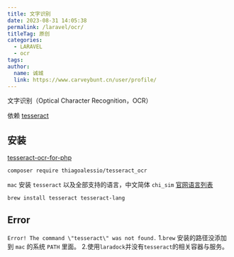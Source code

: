 ```yaml
---
title: 文字识别
date: 2023-08-31 14:05:38
permalink: /laravel/ocr/
titleTag: 原创
categories: 
  - LARAVEL
  - ocr
tags: 
author: 
  name: 诚城
  link: https://www.carveybunt.cn/user/profile/
---
```


文字识别（Optical Character Recognition，OCR）
<!-- more -->
依赖 [tesseract](https://github.com/tesseract-ocr/tesseract)

## 安装

[tesseract-ocr-for-php](https://github.com/thiagoalessio/tesseract-ocr-for-php)

```shell
composer require thiagoalessio/tesseract_ocr
```

`mac` 安装 `tesseract` 以及全部支持的语言，中文简体 `chi_sim` [官网语言列表](https://tesseract-ocr.github.io/tessdoc/Data-Files-in-different-versions.html)

```sheel
brew install tesseract tesseract-lang
```

## Error

`Error! The command \"tesseract\" was not found.`
1.`brew` 安装的路径没添加到 `mac` 的系统 `PATH` 里面。
2.使用`laradock`并没有`tesseract`的相关容器与服务。
